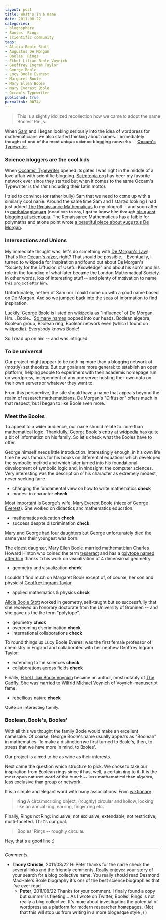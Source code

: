 ```yaml
---
layout: post
title: What's in a name
date: 2011-08-22
categories:
- blogosphere
- Booles' Rings
- scientific community
tags:
- Alicia Boole Stott
- Augustus De Morgan
- Booles' Rings
- Ethel Lilian Boole Voynich
- Geoffrey Ingram Taylor
- George Boole
- Lucy Boole Everest
- Margaret Boole
- Mary Ellen Boole
- Mary Everest Boole
- Occam's Typewriter
published: true
permalink: 0074/
---
```


> This is a slightly idolized recollection how we came to adopt the name Booles' Rings.

When [Sam](http://boolesrings.org/scoskey) and I began looking seriously into the idea of wordpress for mathematicians we also started thinking about names. I immediately thought of one of the most unique science blogging networks -- [Occam's Typewriter](http://occamstypewriter.org/).

### Science bloggers are the cool kids

When [Occams' Typewriter](http://occamstypewriter.org/) opened its gates I was right in the middle of a love affair with scientific blogging. [Scientopia.org](http://www.scientopia.org) has been my favorite network ever since they started but when it comes to the name Occam's Typewriter is _the shit_ (including their Latin motto).

I tried to convince (or rather bully) Sam that we need to come up with a similarly cool name. Around the same time Sam and I started looking I had just added [The Renaissance Mathematicus](http://thonyc.wordpress.com/) to my blogroll -- and soon after to [mathblogging.org](http://www.mathblogging.org) (needless to say, I got to know him through [his guest blogging at scientopia](http://scientopia.org/blogs/guestblog/2011/02/28/ich-bin-ein-gastblogger-i-road-to-the-renaissance-or-one-thing-leads-to-another/). The Renaissance Mathematicus has a faible for polymaths and at one point wrote [a beautiful piece about Augustus De Morgan](http://thonyc.wordpress.com/2011/06/27/a-lover-of-paradoxes/).

### Intersections and Unions

My immediate thought was: let's do something with [De Morgan's Law](http://en.wikipedia.org/wiki/De_Morgan's_laws)! That's like [Occam's razor](http://en.wikipedia.org/wiki/Occam%27s_razor), right? That should be possible.... Eventually, I turned to wikipedia for inspiration and found out about De Morgan's "Society for the Diffusion of Useful Knowledge" and about his son's and his role in the founding of what later became the London Mathematical Society. In other words, lots of interesting stuff -- and plenty of motivation to name this project after him.

Unfortunately, neither of Sam nor I could come up with a good name based on De Morgan. And so we jumped back into the seas of information to find inspiration.

Luckily, [George Boole](http://en.wikipedia.org/wiki/George_Boole) is listed on wikipedia as "influence" of De Morgan. Hm... Boole... [So many names](http://en.wikipedia.org/wiki/Boolean) popped into our heads. Boolean algebra, Boolean group, Boolean ring, Boolean network even (which I found on wikipedia). Everybody knows Boole!

So I read up on him -- and was intrigued.

### To be universal

Our project might appear to be nothing more than a blogging network of (mostly) set theorists. But our goals are more general: to establish an open platform, helping people to experiment with their academic homepage run on wordpress, independent of any one server hosting their own data on their own servers or whatever they want to.

From this perspective, the site should have a name that appeals beyond the realm of research mathematicians. De Morgan's "Diffusion" offers much in that respect, but I began to like Boole even more.

### Meet the Booles

To appeal to a wider audience, our name should relate to more than mathematical logic. Thankfully, George Boole's [entry at wikipedia](http://en.wikipedia.org/wiki/George_Boole) has quite a bit of information on his family. So let's check what the Booles have to offer.

George himself needs little introduction. Interestingly enough, in his own life time he was famous for his books on differential equations which developed the symbolic method and which later turned into his foundational development of symbolic logic and, in hindsight, the computer sciences. Very interesting was the description of his character as extremely modest, never seeking fame.

* changing the fundamental view on how to write mathematics **check**
* modest in character **check**

Most important is George's wife, [Mary Everest Boole](http://en.wikipedia.org/wiki/Mary_Everest_Boole) (niece of [George Everest](http://en.wikipedia.org/wiki/George_Everest)). She worked on didactics and mathematics education.

* mathematics education **check**
* success despite discrimination **check**.

Mary and George had four daughters but George unfortunately died the same year their youngest was born.

The eldest daughter, Mary Ellen Boole, married mathematician Charles Howard Hinton who coined the term [tesseract](http://en.wikipedia.org/wiki/Tesseract) and has a [polytope named after him](http://en.wikipedia.org/wiki/Hinton%27s_polytope#Omnitruncated_5-cell) thanks to his work on visualization of 4 dimensional geometry.

* geometry and visualization **check**

I couldn't find much on Margaret Boole except of, of course, her son and physicist [Geoffrey Ingram Taylor](http://en.wikipedia.org/wiki/Geoffrey_Ingram_Taylor).

* applied mathematics & physics **check**

[Alicia Boole Stott](http://en.wikipedia.org/wiki/Alicia_Boole_Stott) worked in geometry, self-taught but so successfully that she received an honorary doctorate from the University of Groninen -- and she gave us the the term "polytope".

* geometry **check**
* overcoming discrimination **check**
* international collaborations **check**

To round things up Lucy Boole Everest was the first female professor of chemistry in England and collaborated with her nephew Geoffrey Ingram Taylor.

* extending to the sciences **check**
* collaborations across fields **check**

Finally, [Ethel Lilian Boole Voynich](http://en.wikipedia.org/wiki/Ethel_Lilian_Voynich) became an author, most notably of [The Gadfly](http://en.wikipedia.org/wiki/The_Gadfly). She was married to [Wilfrid Michael Voynich](http://en.wikipedia.org/wiki/Wilfrid_Michael_Voynich) of Voynich-manuscript fame.

* rebellious nature **check**

Quite an interesting family.

### Boolean, Boole's, Booles'

With all this we thought the family Boole would make an excellent namesake. Of course, George Boole's name usually appears as "Boolean" in mathematics. To make a distinction we first turned to Boole's, then, to stress that we have more in mind, to Booles'.

Our project is aimed to be as wide as their interests.

Next came the question which structure to pick. We chose to take our inspiration from Boolean rings since it has, well, a certain ring to it. It is the most open natured word of the bunch -- less mathematical than algebra, less exclusive than group or network.

It is a simple and elegant word with many associations. From [wiktionary](http://en.wiktionary.org/wiki/ring):

> **ring** A circumscribing object, (roughly) circular and hollow, looking like an annual ring, earring, finger ring etc.

Finally, Rings not Ring: inclusive, not exclusive, extendable, not restrictive, multi-faceted. That's our goal.

> Booles' Rings -- roughly circular.

Hey, that's a good line ;)

---

_Comments_.

* **Thony Christie**, 2011/08/22
  Hi Peter thanks for the name check the several links and the friendly comments. Really enjoyed your story of your search for a blog collective name. You really should read Desmond MacHale's Boole biography it's one of the best science biographies that I've ever read.
  * **Peter**,  2011/08/22
    Thanks for your comment. I finally found a copy but summer is fleeting... As I wrote on Twitter, Booles' Rings is not really a blog collective. It's more about investigating the potential of wordpress as a platform for modern researcher homepages. (Not that this will stop us from writing in a more blogesque style ;) )
